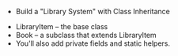 - Build a "Library System" with Class Inheritance
* LibraryItem – the base class
* Book – a subclass that extends LibraryItem
* You'll also add private fields and static helpers.
